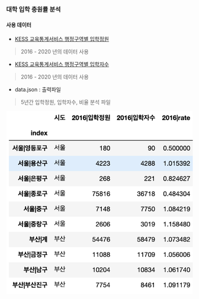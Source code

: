 ### 대학 입학 충원률 분석

#### 사용 데이터
- [KESS 교육통계서비스 행정구역별 입학정원](https://kess.kedi.re.kr/stats/school?menuCd=0102&cd=4181&survSeq=2019&itemCode=01&menuId=m_010207&uppCd1=010207&uppCd2=010207&flag=A)
> 2016 - 2020 년의 데이터 사용

- [KESS 교육통계서비스 행정구역별 입학자수](https://kess.kedi.re.kr/stats/school?menuCd=0102&cd=4154&survSeq=2019&itemCode=01&menuId=m_010207&uppCd1=010207&uppCd2=010207&flag=B)
> 2016 - 2020 년의 데이터 사용

- data.json : 출력파일
> 5년간 입학정원, 입학자수, 비율 분석 파일

![sample](./sample.png)